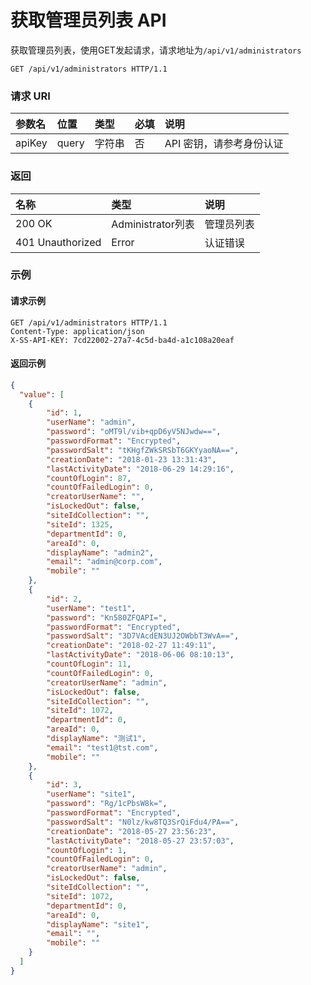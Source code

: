 # 获取管理员列表 API

获取管理员列表，使用GET发起请求，请求地址为`/api/v1/administrators`

```
GET /api/v1/administrators HTTP/1.1
```

### 请求 URI

|参数名	|位置	|类型	|必填	|说明|
| :----- | :----- | :----- | :----- | :----- |
|apiKey|	query	|字符串|	否	|API 密钥，请参考身份认证|

### 返回

| 名称 | 类型 | 说明 |
| :----- | :----- | :----- |
|200 OK	|Administrator列表	|管理员列表|
|401 Unauthorized	|Error	|认证错误|

### 示例

#### 请求示例

```
GET /api/v1/administrators HTTP/1.1
Content-Type: application/json
X-SS-API-KEY: 7cd22002-27a7-4c5d-ba4d-a1c108a20eaf
```

#### 返回示例

```json
{
  "value": [
    {
        "id": 1,
        "userName": "admin",
        "password": "oMT9l/vib+qpD6yV5NJwdw==",
        "passwordFormat": "Encrypted",
        "passwordSalt": "tKHgfZWkSRSbT6GKYyaoNA==",
        "creationDate": "2018-01-23 13:31:43",
        "lastActivityDate": "2018-06-29 14:29:16",
        "countOfLogin": 87,
        "countOfFailedLogin": 0,
        "creatorUserName": "",
        "isLockedOut": false,
        "siteIdCollection": "",
        "siteId": 1325,
        "departmentId": 0,
        "areaId": 0,
        "displayName": "admin2",
        "email": "admin@corp.com",
        "mobile": ""
    },
    {
        "id": 2,
        "userName": "test1",
        "password": "Kn580ZFQAPI=",
        "passwordFormat": "Encrypted",
        "passwordSalt": "3D7VAcdEN3UJ2OWbbT3WvA==",
        "creationDate": "2018-02-27 11:49:11",
        "lastActivityDate": "2018-06-06 08:10:13",
        "countOfLogin": 11,
        "countOfFailedLogin": 0,
        "creatorUserName": "admin",
        "isLockedOut": false,
        "siteIdCollection": "",
        "siteId": 1072,
        "departmentId": 0,
        "areaId": 0,
        "displayName": "测试1",
        "email": "test1@tst.com",
        "mobile": ""
    },
    {
        "id": 3,
        "userName": "site1",
        "password": "Rg/1cPbsW8k=",
        "passwordFormat": "Encrypted",
        "passwordSalt": "N0lz/kw8TQ3SrQiFdu4/PA==",
        "creationDate": "2018-05-27 23:56:23",
        "lastActivityDate": "2018-05-27 23:57:03",
        "countOfLogin": 1,
        "countOfFailedLogin": 0,
        "creatorUserName": "admin",
        "isLockedOut": false,
        "siteIdCollection": "",
        "siteId": 1072,
        "departmentId": 0,
        "areaId": 0,
        "displayName": "site1",
        "email": "",
        "mobile": ""
    }
  ]
}
```